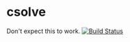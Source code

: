 csolve
========
Don't expect this to work.
[![Build Status](https://drone.io/github.com/cpalone/csolve/status.png)](https://drone.io/github.com/cpalone/csolve/latest)
